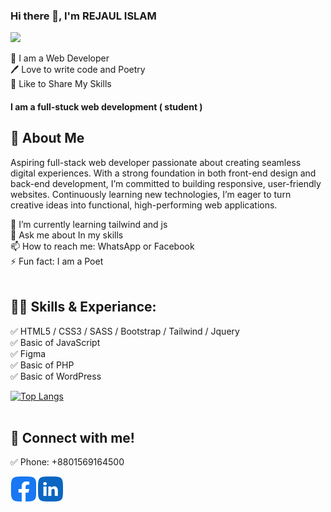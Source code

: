 ### Hi there 👋, I'm REJAUL ISLAM

 <a href="https://facebook.com/mrreja.me" target="_black">
<img src="https://www.facebook.com/photo/?fbid=578167644773272&set=a.116121037644604" />
</a>

👑 I am a Web Developer <br> 
🖊️ Love to write code and Poetry <br> 
🎤 Like to Share My Skills </p> 

#### I am a full-stuck web development ( student )

## 🚀 About Me <br> 
Aspiring full-stack web developer passionate about creating seamless digital experiences. With a strong foundation in both front-end design and back-end development, I’m committed to building responsive, user-friendly websites. Continuously learning new technologies, I’m eager to turn creative ideas into functional, high-performing web applications.


  🌱 I’m currently learning tailwind and js <br>
  💬 Ask me about In my skills <br>
  📫 How to reach me: WhatsApp or Facebook <br>
  ⚡ Fun fact: I am a Poet <br> <br>

## 👨‍💻 Skills & Experiance: 
✅ HTML5 / CSS3 / SASS / Bootstrap / Tailwind / Jquery <br>
✅ Basic of JavaScript <br>
✅ Figma <br>
✅ Basic of PHP <br> 
✅ Basic of WordPress <br> 
 
[![Top Langs](https://github-readme-stats.vercel.app/api/top-langs/?username=rejaul48)](https://github.com/anuraghazra/github-readme-stats) <br> <br>

## 🤝 Connect with me! <br>
✅ Phone: +8801569164500 <p>
[<img src='https://github.com/shovoalways/shovoalways/blob/main/img/facebook.png?raw=true' alt='facebook' height='40'>](https://www.facebook.com/mrreja.me) [<img src='https://github.com/shovoalways/shovoalways/blob/main/img/linkedin.png?raw=true' alt='linkedin' height='40'>](https://www.linkedin.com/in/rejaul-islam-00165a317/) 

